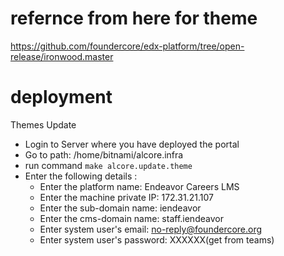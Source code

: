 # refernce from here for theme

https://github.com/foundercore/edx-platform/tree/open-release/ironwood.master


# deployment
Themes Update
- Login to Server where you have deployed the portal
- Go to path: /home/bitnami/alcore.infra
- run command `make alcore.update.theme`
- Enter the following details :
  - Enter the platform name: Endeavor Careers LMS
  - Enter the machine private IP: 172.31.21.107
  - Enter the sub-domain name: iendeavor
  - Enter the cms-domain name: staff.iendeavor
  - Enter system user's email: no-reply@foundercore.org
  - Enter system user's password: XXXXXX(get from teams)
